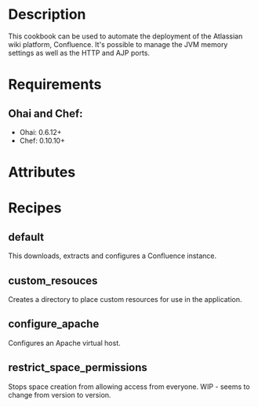Description
===========

This cookbook can be used to automate the deployment of the Atlassian
wiki platform, Confluence. It's possible to manage the JVM memory settings
as well as the HTTP and AJP ports.


Requirements
============

## Ohai and Chef:

* Ohai: 0.6.12+
* Chef: 0.10.10+

Attributes
==========

Recipes
=======

default
-------

This downloads, extracts and configures a Confluence instance.

custom_resouces
---------------
Creates a directory to place custom resources for use in the application.

configure_apache
----------------
Configures an Apache virtual host.

restrict_space_permissions
-------------------------

Stops space creation from allowing access from everyone. WIP - seems to change from version to version.

